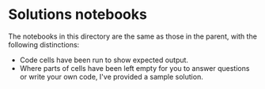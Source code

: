 # Solutions notebooks
The notebooks in this directory are the same as those in the parent, with the following distinctions:

* Code cells have been run to show expected output.
* Where parts of cells have been left empty for you to answer questions or write your own code, I've provided a sample solution.
